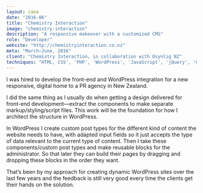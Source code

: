 ```yaml
---
layout: case
date: "2016-06"
title: "Chemistry Interaction"
image: "chemistry-interaction"
description: "A responsive makeover with a customized CMS"
role: "Developer"
website: "http://chemistryinteraction.co.nz"
meta: "March–June, 2016"
client: "Chemistry Interaction, in collaboration with Osynlig NZ"
techniques: "HTML, CSS', 'PHP', 'WordPress', 'JavaScript', 'jQuery', 'Gulp', 'Sass"
---
```


I was hired to develop the front-end and WordPress integration for a new responsive, digital home to a PR agency in New Zealand.

I did the same thing as I usually do when getting a design delivered for front-end development—extract the components to make separate markup/styling/script files. This work will be the foundation for how I architect the structure in WordPress.

In WordPress I create custom post types for the different kind of content the website needs to have, with adapted input fields so it just accepts the type of data relevant to the current type of content. Then I take these components/custom post types and make reusable blocks for the administrator. So that later they can build their pages by dragging and dropping these blocks in the order they want.

That’s been by my approach for creating dynamic WordPress sites over the last few years and the feedback is still very good every time the clients get their hands on the solution.
